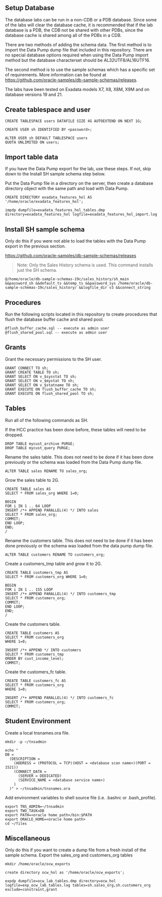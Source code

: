## Setup Database

The database labs can be run in a non-CDB or a PDB database. Since some of the labs will clear the database cache, it is recommended that if the lab database is a PDB, the CDB not be shared with other PDBs, since the database cache is shared among all of the PDBs in a CDB.

There are two methods of adding the schema data. The first method is to import the Data Pump dump file that included in this repository. There are no special database options required when using the Data Pump import method but the database characterset should be AL32UTF8/AL16UTF16.

The second method is to use the sample schemas which has a specific set of requirements. More information can be found at https://github.com/oracle-samples/db-sample-schemas/releases.

The labs have been tested on Exadata models X7, X8, X8M, X9M and on database versions 19 and 21.

## Create tablespace and user

```
CREATE TABLESPACE users DATAFILE SIZE 4G AUTOEXTEND ON NEXT 1G;

CREATE USER sh IDENTIFIED BY <password>;

ALTER USER sh DEFAULT TABLESPACE users
QUOTA UNLIMITED ON users;
```

## Import table data

If you have the Data Pump export for the lab, use these steps. If not, skip down to the Install SH sample schema step below.

Put the Data Pump file in a directory on the server, then create a database directory object with the same path and load with Data Pump.
```
CREATE DIRECTORY exadata_features_hol AS '/home/oracle/exadata_features_hol';

impdp dumpfile=exadata_features_hol_tables.dmp directory=exadata_features_hol logfile=exadata_features_hol_import.log
```

## Install SH sample schema

Only do this if you were not able to load the tables with the Data Pump export in the previous section.

https://github.com/oracle-samples/db-sample-schemas/releases

> Note: Only the Sales History schema is used. This command installs just the SH schema.
```
@/home/oracle/db-sample-schemas-19c/sales_history/sh_main &&password_sh &&default_ts &&temp_ts &&password_sys /home/oracle/db-sample-schemas-19c/sales_history/ &&logfile_dir v3 &&connect_string
```

## Procedures

Run the following scripts located in this repository to create procedures that flush the database buffer cache and shared pool.
```
@flush_buffer_cache.sql -- execute as admin user
@flush_shared_pool.sql -- execute as admin user
```

## Grants

Grant the necessary permissions to the SH user.
```
GRANT CONNECT TO sh;
GRANT CREATE TABLE TO sh;
GRANT SELECT ON v_$sysstat TO sh;
GRANT SELECT ON v_$mystat TO sh;
GRANT SELECT ON v_$statname TO sh;
GRANT EXECUTE ON flush_buffer_cache TO sh;
GRANT EXECUTE ON flush_shared_pool TO sh;
```

## Tables

Run all of the following commands as SH.

If the HCC practice has been done before, these tables will need to be dropped.
```
DROP TABLE mycust_archive PURGE;
DROP TABLE mycust_query PURGE;
```

Rename the sales table. This does not need to be done if it has been done previously or the schema was loaded from the Data Pump dump file.
```
ALTER TABLE sales RENAME TO sales_org;
```

Grow the sales table to 2G.
```
CREATE TABLE sales AS
SELECT * FROM sales_org WHERE 1=0;

BEGIN
FOR i IN 1 .. 64 LOOP
INSERT /*+ APPEND PARALLEL(4) */ INTO sales
SELECT * FROM sales_org;
COMMIT;
END LOOP;
END;
/
```

Rename the customers table. This does not need to be done if it has been done previously or the schema was loaded from the data pump dump file.
```
ALTER TABLE customers RENAME TO customers_org;
```

Create a customers_tmp table and grow it to 2G.
```
CREATE TABLE customers_tmp AS
SELECT * FROM customers_org WHERE 1=0;

BEGIN
FOR i IN 1 .. 155 LOOP
INSERT /*+ APPEND PARALLEL(4) */ INTO customers_tmp
SELECT * FROM customers_org;
COMMIT;
END LOOP;
END;
/
```

Create the customers table.
```
CREATE TABLE customers AS
SELECT * FROM customers_org
WHERE 1=0;

INSERT /*+ APPEND */ INTO customers
SELECT * FROM customers_tmp
ORDER BY cust_income_level;
COMMIT;
```

Create the customers_fc table.
```
CREATE TABLE customers_fc AS
SELECT * FROM customers_org
WHERE 1=0;

INSERT /*+ APPEND PARALLEL(4) */ INTO customers_fc
SELECT * FROM customers_org;
COMMIT;
```

## Student Environment

Create a local tnsnames.ora file.
```
mkdir -p ~/tnsadmin

echo "
DB =
  (DESCRIPTION =
    (ADDRESS = (PROTOCOL = TCP)(HOST = <database scan name>)(PORT = 1521))
    (CONNECT_DATA =
      (SERVER = DEDICATED)
      (SERVICE_NAME = <database service name>)
    )
  )" > ~/tnsadmin/tnsnames.ora
```

Add environment variables to shell source file (i.e. .bashrc or .bash_profile).
```
export TNS_ADMIN=~/tnsadmin
export TWO_TASK=DB
export PATH=<oracle home path>/bin:$PATH
export ORACLE_HOME=<oracle home path>
cd ~/files
```

## Miscellaneous

Only do this if you want to create a dump file from a fresh install of the sample schema.
Export the sales_org and customers_org tables
```
mkdir /home/oracle/ocw_exports

create directory ocw_hol as '/home/oracle/ocw_exports';

expdp dumpfile=ocw_lab_tables.dmp directory=ocw_hol logfile=exp_ocw_lab_tables.log tables=sh.sales_org,sh.customers_org exclude=constraint,grant
```